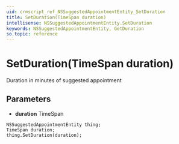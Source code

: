 ```yaml
---
uid: crmscript_ref_NSSuggestedAppointmentEntity_SetDuration
title: SetDuration(TimeSpan duration)
intellisense: NSSuggestedAppointmentEntity.SetDuration
keywords: NSSuggestedAppointmentEntity, GetDuration
so.topic: reference
---
```


# SetDuration(TimeSpan duration)

Duration in minutes of suggested appointment

## Parameters

* **duration** TimeSpan

```crmscript
NSSuggestedAppointmentEntity thing;
TimeSpan duration;
thing.SetDuration(duration);
```

